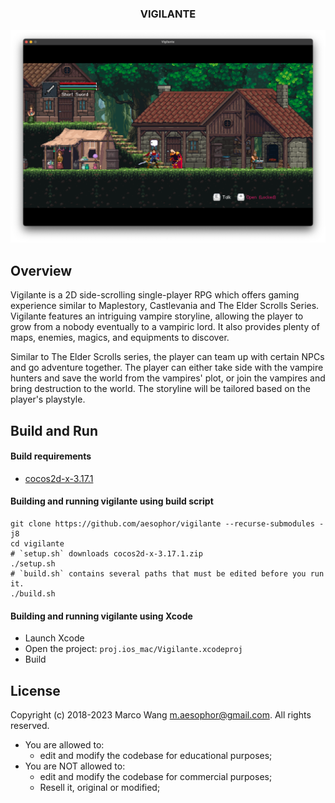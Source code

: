 <div align="center">
<h3>VIGILANTE</h3>
<img src="/Documentation/images/cover.png">
</div>

## Overview
Vigilante is a 2D side-scrolling single-player RPG which offers gaming experience similar to Maplestory, Castlevania and The Elder Scrolls Series. Vigilante features an intriguing vampire storyline, allowing the player to grow from a nobody eventually to a vampiric lord. It also provides plenty of maps, enemies, magics, and equipments to discover.

Similar to The Elder Scrolls series, the player can team up with certain NPCs and go adventure together. The player can either take side with the vampire hunters and save the world from the vampires' plot, or join the vampires and bring destruction to the world. The storyline will be tailored based on the player's playstyle.

## Build and Run

#### Build requirements
* [cocos2d-x-3.17.1](https://cocos2d-x.org/filedown/cocos2d-x-3.17.1)

#### Building and running vigilante using build script
```
git clone https://github.com/aesophor/vigilante --recurse-submodules -j8
cd vigilante
# `setup.sh` downloads cocos2d-x-3.17.1.zip
./setup.sh
# `build.sh` contains several paths that must be edited before you run it.
./build.sh
```

#### Building and running vigilante using Xcode
* Launch Xcode
* Open the project: `proj.ios_mac/Vigilante.xcodeproj`
* Build

## License
Copyright (c) 2018-2023 Marco Wang <m.aesophor@gmail.com>. All rights reserved.

* You are allowed to:
  - edit and modify the codebase for educational purposes;
* You are NOT allowed to:
  - edit and modify the codebase for commercial purposes;
  - Resell it, original or modified;
